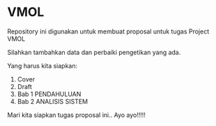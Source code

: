 VMOL
====
Repository ini digunakan untuk membuat proposal untuk tugas Project VMOL

Silahkan tambahkan data dan perbaiki pengetikan yang ada.

Yang harus kita siapkan:

1. Cover
2. Draft
3. Bab 1 PENDAHULUAN
4. Bab 2 ANALISIS SISTEM
    
Mari kita siapkan tugas proposal ini.. Ayo ayo!!!!!
